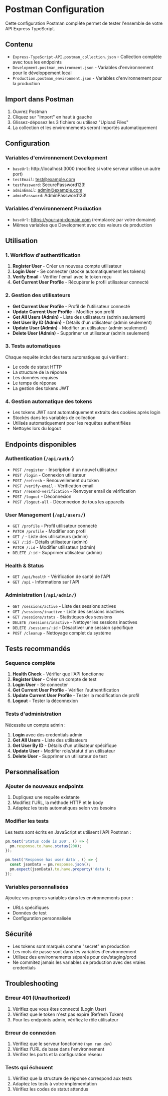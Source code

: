 # Postman Configuration

Cette configuration Postman complète permet de tester l'ensemble de votre API Express TypeScript.

## Contenu

- `Express-TypeScript-API.postman_collection.json` - Collection complète avec tous les endpoints
- `Development.postman_environment.json` - Variables d'environnement pour le développement local
- `Production.postman_environment.json` - Variables d'environnement pour la production

## Import dans Postman

1. Ouvrez Postman
2. Cliquez sur "Import" en haut à gauche
3. Glissez-déposez les 3 fichiers ou utilisez "Upload Files"
4. La collection et les environnements seront importés automatiquement

## Configuration

### Variables d'environnement Development

- `baseUrl`: http://localhost:3000 (modifiez si votre serveur utilise un autre port)
- `testEmail`: test@example.com
- `testPassword`: SecurePassword123!
- `adminEmail`: admin@example.com
- `adminPassword`: AdminPassword123!

### Variables d'environnement Production

- `baseUrl`: https://your-api-domain.com (remplacez par votre domaine)
- Mêmes variables que Development avec des valeurs de production

## Utilisation

### 1. Workflow d'authentification

1. **Register User** - Créer un nouveau compte utilisateur
2. **Login User** - Se connecter (stocke automatiquement les tokens)
3. **Verify Email** - Vérifier l'email avec le token reçu
4. **Get Current User Profile** - Récupérer le profil utilisateur connecté

### 2. Gestion des utilisateurs

- **Get Current User Profile** - Profil de l'utilisateur connecté
- **Update Current User Profile** - Modifier son profil
- **Get All Users (Admin)** - Liste des utilisateurs (admin seulement)
- **Get User By ID (Admin)** - Détails d'un utilisateur (admin seulement)
- **Update User (Admin)** - Modifier un utilisateur (admin seulement)
- **Delete User (Admin)** - Supprimer un utilisateur (admin seulement)

### 3. Tests automatiques

Chaque requête inclut des tests automatiques qui vérifient :

- Le code de statut HTTP
- La structure de la réponse
- Les données requises
- Le temps de réponse
- La gestion des tokens JWT

### 4. Gestion automatique des tokens

- Les tokens JWT sont automatiquement extraits des cookies après login
- Stockés dans les variables de collection
- Utilisés automatiquement pour les requêtes authentifiées
- Nettoyés lors du logout

## Endpoints disponibles

### Authentication (`/api/auth/`)

- `POST /register` - Inscription d'un nouvel utilisateur
- `POST /login` - Connexion utilisateur
- `POST /refresh` - Renouvellement du token
- `POST /verify-email` - Vérification email
- `POST /resend-verification` - Renvoyer email de vérification
- `POST /logout` - Déconnexion
- `POST /logout-all` - Déconnexion de tous les appareils

### User Management (`/api/users/`)

- `GET /profile` - Profil utilisateur connecté
- `PATCH /profile` - Modifier son profil
- `GET /` - Liste des utilisateurs (admin)
- `GET /:id` - Détails utilisateur (admin)
- `PATCH /:id` - Modifier utilisateur (admin)
- `DELETE /:id` - Supprimer utilisateur (admin)

### Health & Status

- `GET /api/health` - Vérification de santé de l'API
- `GET /api` - Informations sur l'API

### Administration (`/api/admin/`)

- `GET /sessions/active` - Liste des sessions actives
- `GET /sessions/inactive` - Liste des sessions inactives
- `GET /sessions/stats` - Statistiques des sessions
- `DELETE /sessions/inactive` - Nettoyer les sessions inactives
- `DELETE /sessions/:id` - Désactiver une session spécifique
- `POST /cleanup` - Nettoyage complet du système

## Tests recommandés

### Sequence complète

1. **Health Check** - Vérifier que l'API fonctionne
2. **Register User** - Créer un compte de test
3. **Login User** - Se connecter
4. **Get Current User Profile** - Vérifier l'authentification
5. **Update Current User Profile** - Tester la modification de profil
6. **Logout** - Tester la déconnexion

### Tests d'administration

Nécessite un compte admin :

1. **Login** avec des credentials admin
2. **Get All Users** - Liste des utilisateurs
3. **Get User By ID** - Détails d'un utilisateur spécifique
4. **Update User** - Modifier role/statut d'un utilisateur
5. **Delete User** - Supprimer un utilisateur de test

## Personnalisation

### Ajouter de nouveaux endpoints

1. Dupliquez une requête existante
2. Modifiez l'URL, la méthode HTTP et le body
3. Adaptez les tests automatiques selon vos besoins

### Modifier les tests

Les tests sont écrits en JavaScript et utilisent l'API Postman :

```javascript
pm.test('Status code is 200', () => {
  pm.response.to.have.status(200);
});

pm.test('Response has user data', () => {
  const jsonData = pm.response.json();
  pm.expect(jsonData).to.have.property('data');
});
```

### Variables personnalisées

Ajoutez vos propres variables dans les environnements pour :

- URLs spécifiques
- Données de test
- Configuration personnalisée

## Sécurité

- Les tokens sont marqués comme "secret" en production
- Les mots de passe sont dans les variables d'environnement
- Utilisez des environnements séparés pour dev/staging/prod
- Ne commitez jamais les variables de production avec des vraies credentials

## Troubleshooting

### Erreur 401 (Unauthorized)

1. Vérifiez que vous êtes connecté (Login User)
2. Vérifiez que le token n'est pas expiré (Refresh Token)
3. Pour les endpoints admin, vérifiez le rôle utilisateur

### Erreur de connexion

1. Vérifiez que le serveur fonctionne (`npm run dev`)
2. Vérifiez l'URL de base dans l'environnement
3. Vérifiez les ports et la configuration réseau

### Tests qui échouent

1. Vérifiez que la structure de réponse correspond aux tests
2. Adaptez les tests à votre implémentation
3. Vérifiez les codes de statut attendus
